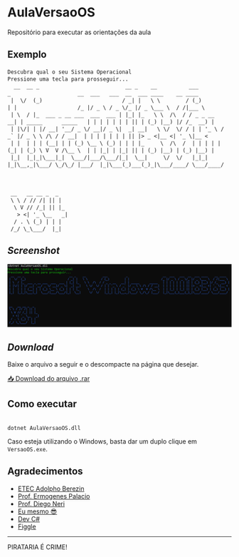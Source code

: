 # AulaVersaoOS

Repositório para executar as orientações da aula

## Exemplo

```
Descubra qual o seu Sistema Operacional
Pressione uma tecla para prosseguir...
  __  __ _                           __ _    __          ___           _                     __  ___   ___  __  ___ ____    __ ____  
 |  \/  (_)                         / _| |   \ \        / (_)         | |                   /_ |/ _ \ / _ \/_ |/ _ \___ \  / /|___ \ 
 | \  / |_  ___ _ __ ___  ___  ___ | |_| |_   \ \  /\  / / _ _ __   __| | _____      _____   | | | | | | | || | (_) |__) |/ /_  __) |
 | |\/| | |/ __| '__/ _ \/ __|/ _ \|  _| __|   \ \/  \/ / | | '_ \ / _` |/ _ \ \ /\ / / __|  | | | | | | | || |> _ <|__ <| '_ \|__ < 
 | |  | | | (__| | | (_) \__ \ (_) | | | |_     \  /\  /  | | | | | (_| | (_) \ V  V /\__ \  | | |_| | |_| || | (_) |__) | (_) |__) |
 |_|  |_|_|\___|_|  \___/|___/\___/|_|  \__|     \/  \/   |_|_| |_|\__,_|\___/ \_/\_/ |___/  |_|\___(_)___(_)_|\___/____/ \___/____/ 



 __   __ __ _  _   
 \ \ / // /| || |  
  \ V // /_| || |_
   > <| '_ \__   _|
  / . \ (_) | | |
 /_/ \_\___/  |_|

 ```

 ## _Screenshot_

 ![Tela do Programa](screenshot.png)

 ## _Download_

 Baixe o arquivo a seguir e o descompacte na página que desejar.

 [📥 Download do arquivo .rar](dist/VersaoOS.rar)

 ## Como executar

 ```

 dotnet AulaVersaoOS.dll
 ```
Caso esteja utilizando o Windows, basta dar um duplo clique em `VersaoOS.exe`.

## Agradecimentos

- [ETEC Adolpho Berezin](https://www.eteab.com.br)
- [Prof. Ermogenes Palacio](https://github.com/ermogenes)
- [Prof. Diego Neri](https://github.com/diegoneri)
- [Eu mesmo 😎](https://github.com/allan02machado)
- [Dev C#](https://github.com/ermogenes/aulas-programacao-csharp)
- [Figgle](https://github.com/drewnoakes/figgle)

---

PIRATARIA É CRIME!